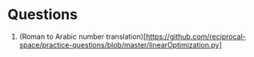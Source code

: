# Questions

1. (Roman to Arabic number translation)[https://github.com/reciprocal-space/practice-questions/blob/master/linearOptimization.py]
